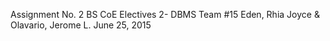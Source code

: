 Assignment No. 2
BS CoE Electives 2- DBMS
Team #15
Eden, Rhia Joyce & Olavario, Jerome L.
June 25, 2015

